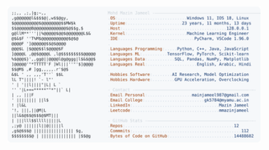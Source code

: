 <picture>
  <source srcset="https://raw.githubusercontent.com/mmazinjameel/mmazinjameel/main/dark_mode.svg?v=1760760739" media="(prefers-color-scheme: dark)">
  <img src="https://raw.githubusercontent.com/mmazinjameel/mmazinjameel/main/light_mode.svg?v=1760760739">
</picture>
